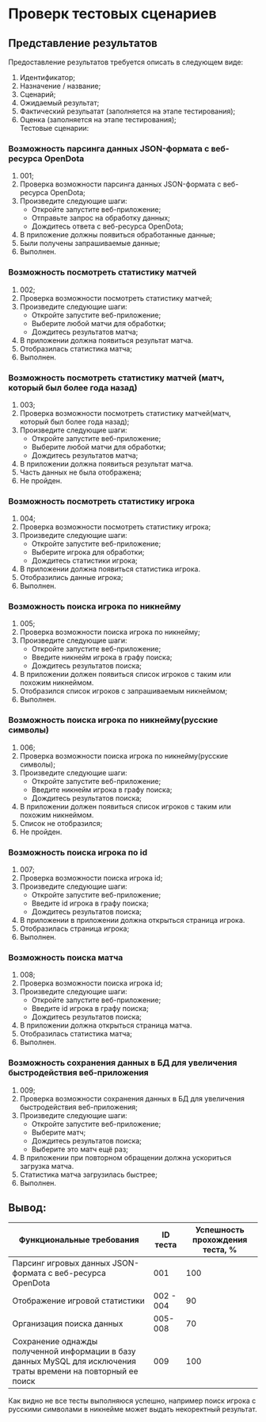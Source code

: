 # Проверк тестовых сценариев  
## Представление результатов  
Предоставление результатов требуется описать в следующем виде:
  1. Идентификатор;
  2. Назначение / название;
  3. Сценарий;
  4. Ожидаемый результат;
  5. Фактический резульатат (заполняется на этапе тестирования);
  6. Оценка (заполняется на этапе тестирования);  
 Тестовые сценарии:  
### Возможность парсинга данных JSON-формата с веб-ресурса OpenDota
1. 001;
2. Проверка возможности парсинга данных JSON-формата с веб-ресурса OpenDota;
3. Произведите следующие шаги:
    - Откройте запустите веб-приложение;
    - Отправьте запрос на обработку данных;
    - Дождитесь ответа с веб-ресурса OpenDota;
 4. В приложение должны появиться обработанные данные;  
 5. Были получены запрашиваемые данные;
 6. Выполнен.
 ### Возможность посмотреть статистику матчей
 1. 002;
 2. Проверка возможности посмотреть статистику матчей;
 3. Произведите следующие шаги:
    - Откройте запустите веб-приложение;
    - Выберите любой матчи для обработки;
    - Дождитесь результатов матча;
 4. В приложении должна появиться результат матча.  
 5. Отобразилась статистика матча;
 6. Выполнен.
  ### Возможность посмотреть статистику матчей (матч, который был более года назад)
 1. 003;
 2. Проверка возможности посмотреть статистику матчей(матч, который был более года назад);
 3. Произведите следующие шаги:
    - Откройте запустите веб-приложение;
    - Выберите любой матчи для обработки;
    - Дождитесь результатов матча;
 4. В приложении должна появиться результат матча.  
 5. Часть данных не была отображена;
 6. Не пройден.
 ### Возможность посмотреть статистику игрока
 1. 004;
 2. Проверка возможности посмотреть статистику игрока;
 3. Произведите следующие шаги:
    - Откройте запустите веб-приложение;
    - Выберите игрока для обработки;
    - Дождитесь статистики игрока;
 4. В приложении должна появиться статистика игрока. 
 5. Отобразились данные игрока;
 6. Выполнен.
 ### Возможность поиска игрока по никнейму  
 1. 005;
 2. Проверка возможности поиска игрока по никнейму;
 3. Произведите следующие шаги:
    - Откройте запустите веб-приложение;
    - Введите никнейм игрока в графу поиска;
    - Дождитесь результатов поиска;
 4. В приложении должен появиться список игроков с таким или похожим никнеймом.   
 5. Отобразился список игроков с запрашиваемым никнеймом;  
 6. Выполнен.
 ### Возможность поиска игрока по никнейму(русские символы)
 1. 006;
 2. Проверка возможности поиска игрока по никнейму(русские символы);
 3. Произведите следующие шаги:
    - Откройте запустите веб-приложение;
    - Введите никнейм игрока в графу поиска;
    - Дождитесь результатов поиска;
 4. В приложении должен появиться список игроков с таким или похожим никнеймом.   
 5. Список не отобразился;  
 6. Не пройден.
 ### Возможность поиска игрока по id
 1. 007;
 2. Проверка возможности поиска игрока id;
 3. Произведите следующие шаги:
    - Откройте запустите веб-приложение;
    - Введите id игрока в графу поиска;
    - Дождитесь результатов поиска;
 4. В приложении в приложении должна открыться страница игрока. 
 5. Отобразилась страница игрока;  
 6. Выполнен.  
 ### Возможность поиска матча
 1. 008;
 2. Проверка возможности поиска игрока id;
 3. Произведите следующие шаги:
    - Откройте запустите веб-приложение;
    - Введите id игрока в графу поиска;
    - Дождитесь результатов поиска;
 4. В приложении должна открыться страница матча. 
 5. Отобразилась статистика матча;
 6. Выполнен.
 ### Возможность сохранения данных в БД для увеличения быстродействия веб-приложения
 1. 009;
 2. Проверка возможности сохранения данных в БД для увеличения быстродействия веб-приложения;
 3. Произведите следующие шаги:
    - Откройте запустите веб-приложение;
    - Выберите матч;
    - Дождитесь результатов поиска;
    - Выберите это матч ещё раз;
 4. В приложении при повторном обращении должна ускориться загрузка матча. 
 5. Статистика матча загрузилась быстрее;
 6. Выполнен.
 ## Вывод: 
 
 | Функциональные требования | ID теста|Успешность прохождения теста, %|  
 |---------------------------|---------|---------| 
 |Парсинг игровых данных JSON-формата с веб-ресурса OpenDota|001| 100
 |Отображение игровой статистики|002 - 004| 90
 |Организация поиска данных|005-008| 70
 |Сохранение однажды полученной информации в базу данных MySQL для исключения траты времени на повторный ее поиск|009| 100  
 
 Как видно не все тесты выполняюся успешно, например поиск игрока с русскими символами в никнейме может выдать некоректный результат.
 
 
 
